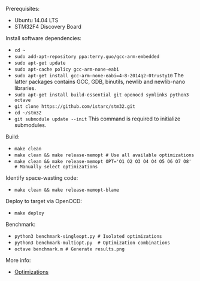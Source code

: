 Prerequisites:
* Ubuntu 14.04 LTS
* STM32F4 Discovery Board

Install software dependencies:
* `cd ~`
* `sudo add-apt-repository ppa:terry.guo/gcc-arm-embedded`
* `sudo apt-get update`
* `sudo apt-cache policy gcc-arm-none-eabi`
* `sudo apt-get install gcc-arm-none-eabi=4-8-2014q2-0trusty10` The latter packages contains GCC, GDB, binutils, newlib and newlib-nano libraries.
* `sudo apt-get install build-essential git openocd symlinks python3 octave`
* `git clone https://github.com/istarc/stm32.git`
* `cd ~/stm32`
* `git submodule update --init` This command is required to initialize submodules.

Build:
* `make clean`
* `make clean && make release-memopt # Use all available optimizations`
* `make clean && make release-memopt OPT='O1 O2 O3 O4 O4 O5 O6 O7 O8' # Manually select optimizations`

Identify space-wasting code:
* `make clean && make release-memopt-blame`

Deploy to target via OpenOCD:
* `make deploy`

Benchmark:
* `python3 benchmark-singleopt.py # Isolated optimizations`
* `python3 benchmark-multiopt.py  # Optimization combinations`
* `octave benchmark.m # Generate results.png`

More info:
* [Optimizations](http://istarc.wordpress.com/2014/07/26/stm32f4-optimizations/)
